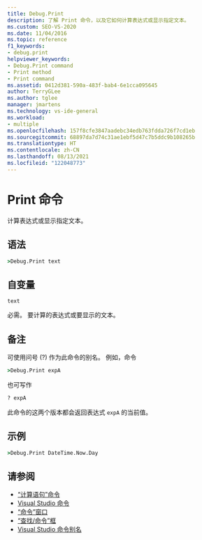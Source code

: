 ```yaml
---
title: Debug.Print
description: 了解 Print 命令，以及它如何计算表达式或显示指定文本。
ms.custom: SEO-VS-2020
ms.date: 11/04/2016
ms.topic: reference
f1_keywords:
- debug.print
helpviewer_keywords:
- Debug.Print command
- Print method
- Print command
ms.assetid: 0412d381-590a-483f-bab4-6e1cca095645
author: TerryGLee
ms.author: tglee
manager: jmartens
ms.technology: vs-ide-general
ms.workload:
- multiple
ms.openlocfilehash: 157f8cfe3847aadebc34edb763fdda726f7cd1eb
ms.sourcegitcommit: 68897da7d74c31ae1ebf5d47c7b5ddc9b108265b
ms.translationtype: HT
ms.contentlocale: zh-CN
ms.lasthandoff: 08/13/2021
ms.locfileid: "122048773"
---
```

# <a name="print-command"></a>Print 命令

计算表达式或显示指定文本。

## <a name="syntax"></a>语法

```cmd
>Debug.Print text
```

## <a name="arguments"></a>自变量

`text`

必需。 要计算的表达式或要显示的文本。

## <a name="remarks"></a>备注

可使用问号 (?) 作为此命令的别名。 例如，命令

```cmd
>Debug.Print expA
```

也可写作

```cmd
? expA
```

此命令的这两个版本都会返回表达式 `expA` 的当前值。

## <a name="example"></a>示例

```cmd
>Debug.Print DateTime.Now.Day
```

## <a name="see-also"></a>请参阅

- [“计算语句”命令](../../ide/reference/evaluate-statement-command.md)
- [Visual Studio 命令](../../ide/reference/visual-studio-commands.md)
- [“命令”窗口](../../ide/reference/command-window.md)
- [“查找/命令”框](../../ide/find-command-box.md)
- [Visual Studio 命令别名](../../ide/reference/visual-studio-command-aliases.md)
